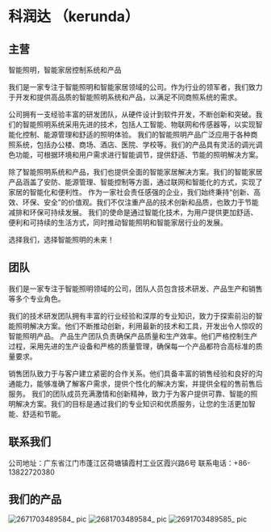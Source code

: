 # 科润达 （kerunda）

## 主营

智能照明，智能家居控制系统和产品

我们是一家专注于智能照明和智能家居领域的公司。作为行业的领军者，我们致力于开发和提供高品质的智能照明系统和产品，以满足不同商照系统的需求。

公司拥有一支经验丰富的研发团队，从硬件设计到软件开发，不断创新和突破。我们的智能照明系统采用先进的技术，包括人工智能、物联网和传感器等，以实现智能化控制、能源管理和舒适的照明体验。
我们的智能照明产品广泛应用于各种商照系统，包括办公楼、商场、酒店、医院、学校等。我们的产品具有灵活的调光调色功能，可根据环境和用户需求进行智能调节，提供舒适、节能的照明解决方案。

除了智能照明系统和产品，我们也提供全面的智能家居解决方案。我们的智能家居产品涵盖了安防、能源管理、智能控制等方面，通过联网和智能化的方式，实现了家居的智能化和便利性。
作为一家社会责任感强的企业，我们始终秉持“创新、高效、环保、安全”的价值观。我们不仅注重产品的技术创新和品质，也致力于节能减排和环保可持续发展。
我们的使命是通过智能化技术，为用户提供更加舒适、便利和可持续的生活方式，同时推动智能照明和智能家居行业的发展。

选择我们，选择智能照明的未来！

## 团队

我们是一家专注于智能照明领域的公司，团队人员包含技术研发、产品生产和销售等多个专业角色。

我们的技术研发团队拥有丰富的行业经验和深厚的专业知识，致力于探索前沿的智能照明解决方案。他们不断推动创新，利用最新的技术和工具，开发出令人惊叹的智能照明产品。
产品生产团队负责确保产品质量和生产效率。他们严格控制生产过程，采用先进的生产设备和严格的质量管理，确保每一个产品都符合高标准的质量要求。

销售团队致力于与客户建立紧密的合作关系。他们具备丰富的销售经验和良好的沟通能力，能够准确了解客户需求，提供个性化的解决方案，并提供全程的售前售后服务。
我们的团队成员充满激情和创新精神，致力于为客户提供可靠、智能的照明解决方案。我们的目标是通过我们的专业知识和优质服务，让您的生活更加智能、舒适和节能。

## 联系我们

公司地址：广东省江门市蓬江区荷塘镇霞村工业区霞兴路6号
联系电话：+86-13822720380

## 我们的产品

![2671703489584_ pic](https://github.com/OpenCompanySites/KrdAiHome/assets/2068488/61ec3725-6f56-4139-8ed0-d280d262dbe7)
![2681703489584_ pic](https://github.com/OpenCompanySites/KrdAiHome/assets/2068488/5f853127-d70c-4c65-bda4-4a9c9d9d8e79)
![2691703489585_ pic](https://github.com/OpenCompanySites/KrdAiHome/assets/2068488/81d9cae4-cc72-4d84-915e-5d441a6320b9)
